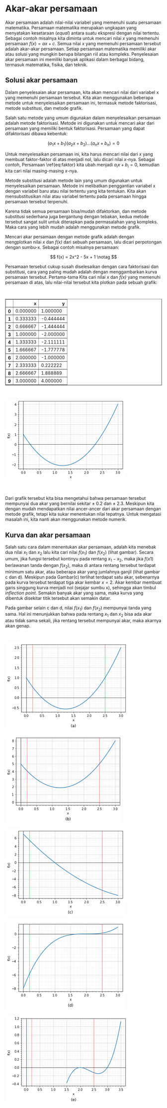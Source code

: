 # Akar-akar persamaan

Akar persamaan adalah nilai-nilai variabel yang memenuhi suatu persamaan matematika. Persamaan matematika merupakan ungkapan yang menyatakan kesetaraan (*equal*) antara suatu ekspresi dengan nilai tertentu. Sebagai contoh misalnya kita diminta untuk mencari nilai *x* yang memenuhi persamaan $f(x) = ax + c$. Semua nilai *x* yang memenuhi persamaan tersebut adalah akar-akar persamaan.  Setiap persamaan matematika memiliki akar atau solusi yang mungkin berupa bilangan riil atau kompleks. Penyelesaian akar persamaan ini memiliki banyak aplikasi dalam berbagai bidang, termasuk matematika, fisika, dan teknik.

## Solusi akar persamaan
Dalam penyelesaian akar persamaan, kita akan mencari nilai dari variabel x yang memenuhi persamaan tersebut. Kita akan menggunakan beberapa metode untuk menyelesaikan persamaan ini, termasuk metode faktorisasi, metode substitusi, dan metode grafik.

Salah satu metode yang umum digunakan dalam menyelesaikan persamaan adalah metode faktorisasi. Metode ini digunakan untuk mencari akar dari persamaan yang memiliki bentuk faktorisasi. Persamaan yang dapat difaktorisasi dibawa kebentuk:

$$ (a_1x + b_1)(a_2x + b_2) \dots (a_nx + b_n) = 0 \label{eq:faktor}$$ 

Untuk menyelesaikan persamaan ini, kita harus mencari nilai dari *x* yang membuat faktor-faktor di atas menjadi nol, lalu dicari nilai $x$-nya. Sebagai contoh, Persamaan \ref{eq:faktor} kita ubah menjadi $a_ix + b_i = 0$, kemudian kita cari nilai masing-masing *x*-nya.

Metode substitusi adalah metode lain yang umum digunakan untuk menyelesaikan persamaan. Metode ini melibatkan penggantian variabel x dengan variabel baru atau nilai tertentu yang kita tentukan. Kita akan mensubstitusikan nilai atau variabel tertentu pada persamaan hingga persamaan tersebut terpenuhi.

Karena tidak semua persamaan bisa/mudah difaktorkan, dan metode substitusi sederhana juga bergantung dengan tebakan, kedua metode tersebut sangat sulit untuk diterapkan pada permasalahan yang kompleks. Maka cara yang lebih mudah adalah menggunakan metode grafik.

Mencari akar persamaan dengan metode grafik adalah dengan mengplotkan nilai *x* dan *f(x)* dari sebuah persamaan, lalu dicari perpotongan dengan sumbu-x. Sebagai contoh misalnya persamaan:

$$ f(x) = 2x^2 - 5x + 1 \notag $$

Persamaan tersebut cukup susah diselesaikan dengan cara faktorisasi dan substitusi, cara yang paling mudah adalah dengan menggambarkan kurva persamaan tersebut. Pertama-tama Kita cari nilai *x* dan *f(x)* yang memenuhi persamaan di atas, lalu nilai-nilai tersebut kita plotkan pada sebuah grafik:

&nbsp;


<div>
<style scoped>
    .dataframe tbody tr th:only-of-type {
        vertical-align: middle;
    }

    .dataframe tbody tr th {
        vertical-align: top;
    }

    .dataframe thead th {
        text-align: right;
    }
</style>
<table border="1" class="dataframe">
  <thead>
    <tr style="text-align: right;">
      <th></th>
      <th>x</th>
      <th>y</th>
    </tr>
  </thead>
  <tbody>
    <tr>
      <th>0</th>
      <td>0.000000</td>
      <td>1.000000</td>
    </tr>
    <tr>
      <th>1</th>
      <td>0.333333</td>
      <td>-0.444444</td>
    </tr>
    <tr>
      <th>2</th>
      <td>0.666667</td>
      <td>-1.444444</td>
    </tr>
    <tr>
      <th>3</th>
      <td>1.000000</td>
      <td>-2.000000</td>
    </tr>
    <tr>
      <th>4</th>
      <td>1.333333</td>
      <td>-2.111111</td>
    </tr>
    <tr>
      <th>5</th>
      <td>1.666667</td>
      <td>-1.777778</td>
    </tr>
    <tr>
      <th>6</th>
      <td>2.000000</td>
      <td>-1.000000</td>
    </tr>
    <tr>
      <th>7</th>
      <td>2.333333</td>
      <td>0.222222</td>
    </tr>
    <tr>
      <th>8</th>
      <td>2.666667</td>
      <td>1.888889</td>
    </tr>
    <tr>
      <th>9</th>
      <td>3.000000</td>
      <td>4.000000</td>
    </tr>
  </tbody>
</table>
</div>



&nbsp;



![png](03-01-akar-persamaan-pendahuluan-txt_files/03-01-akar-persamaan-pendahuluan-txt_1_2.png)


&nbsp;

Dari grafik tersebut kita bisa mengetahui bahwa persamaan tersebut mempunyai dua akar yang bernilai sekitar $\pm$ 0.2 dan $\pm$ 2.3. Meskipun kita dengan mudah mendapatkan nilai ancer-ancer dari akar persamaan dengan metode grafik, tetapi kita sukar menentukan nilai tepatnya. Untuk mengatasi masalah ini, kita nanti akan menggunakan metode numerik.



## Kurva dan akar persamaan

Salah satu cara dalam menentukan akar persamaan, adalah kita menebak dua nilai $x_1$ dan $x_2$ lalu kita cari nilai $f(x_1)$ dan $f(x_2)$ (lihat gambar). Secara umum, jika fungsi tersebut kontinyu pada rentang $x_1 - x_2$, maka jika $f(x1)$ berlawanan tanda dengan $f(x_2)$, maka di antara rentang tersebut terdapat minimum satu akar, atau beberapa akar yang jumlahnya ganjil (lihat gambar c dan d). Meskipun pada Gambar(c) terlihat terdapat satu akar, sebenarnya pada kurva tersebut terdapat tiga akar kembar $x = 2$. Akar kembar membuat garis singgung kurva menjadi nol (sejajar sumbu x), sehingga akan timbul *inflection point*. Semakin banyak akar yang sama, maka kurva yang dibentuk disekitar titik tersebut akan semakin datar.

Pada gambar selain c dan d, nilai $f(x_1)$ dan $f(x_2)$ mempunyai tanda yang sama. Hal ini menunjukkan bahwa pada rentang $x_1$ dan $x_2$ bisa ada akar atau tidak sama sekali, jika rentang tersebut mempunyai akar, maka akarnya akan genap.

&nbsp;


![png](03-01-akar-persamaan-pendahuluan-txt_files/03-01-akar-persamaan-pendahuluan-txt_4_0.png)



![png](03-01-akar-persamaan-pendahuluan-txt_files/03-01-akar-persamaan-pendahuluan-txt_4_1.png)



![png](03-01-akar-persamaan-pendahuluan-txt_files/03-01-akar-persamaan-pendahuluan-txt_4_2.png)



![png](03-01-akar-persamaan-pendahuluan-txt_files/03-01-akar-persamaan-pendahuluan-txt_4_3.png)



![png](03-01-akar-persamaan-pendahuluan-txt_files/03-01-akar-persamaan-pendahuluan-txt_4_4.png)


<!-- Sebagai contoh

Metode iterasi juga merupakan metode yang sering digunakan dalam menyelesaikan persamaan. Metode ini melibatkan pengulangan proses untuk mencari akar persamaan. Metode iterasi terutama digunakan untuk menyelesaikan persamaan yang tidak dapat diselesaikan dengan cara yang sederhana. Dalam metode ini, kita akan memulai dengan nilai awal x, kemudian mengulangi proses untuk mencari nilai x yang lebih dekat dengan nilai sebenarnya. Proses ini dilakukan sampai nilai x yang diperoleh sudah cukup mendekati nilai sebenarnya.

Selain metode-metode di atas, terdapat juga metode numerik lainnya yang dapat digunakan untuk menyelesaikan persamaan. Beberapa contoh metode numerik tersebut adalah metode eliminasi Gauss, metode eliminasi Gauss-Jordan, dan metode interpolasi. Metode numerik ini lebih kompleks dan sering digunakan dalam perhitungan yang membutuhkan presisi yang tinggi.

Dalam kesimpulannya, penyelesaian akar persamaan adalah proses untuk menemukan nilai variabel yang memenuhi persamaan matematika. Ada banyak metode yang dapat digunakan untuk menyelesaikan persamaan, termasuk metode faktorisasi, metode substitusi, dan metode iterasi. Dalam menyelesaikan persamaan, kita harus mempertimbangkan faktor-fakt-faktor seperti bentuk persamaan, jenis persamaan, dan kemungkinan solusi yang mungkin. Metode yang digunakan tergantung pada situasi dan kondisi yang sedang dihadapi. Metode numerik yang lebih kompleks sering digunakan dalam perhitungan yang membutuhkan presisi yang tinggi, sementara metode sederhana seperti faktorisasi dan substitusi dapat digunakan dalam kasus yang lebih mudah.

Dalam menyelesaikan persamaan, penting untuk memahami konsep akar dan solusi, serta cara menghitung akar persamaan. Akar persamaan sering digunakan dalam berbagai bidang, termasuk matematika, fisika, dan teknik. Oleh karena itu, pemahaman yang kuat tentang konsep ini sangat penting bagi siapa saja yang ingin belajar atau mengaplikasikan matematika.

Secara umum, untuk menyelesaikan persamaan, kita perlu mengenal beberapa jenis persamaan seperti persamaan linier, persamaan kuadrat, persamaan eksponensial, persamaan logaritmik, persamaan trigonometri, dan persamaan diferensial. Masing-masing jenis persamaan memerlukan metode yang berbeda untuk menyelesaikan.

Persamaan linier, misalnya, memiliki bentuk ax + b = 0, di mana a dan b adalah konstanta. Persamaan ini dapat diselesaikan dengan mudah menggunakan metode substitusi atau metode faktorisasi.

Persamaan kuadrat memiliki bentuk ax^2 + bx + c = 0, di mana a, b, dan c adalah konstanta. Persamaan ini dapat diselesaikan menggunakan rumus kuadrat atau dengan menggunakan metode faktorisasi.

Persamaan eksponensial memiliki bentuk a^x = b, di mana a dan b adalah konstanta. Persamaan ini dapat diselesaikan dengan mengambil logaritma alami dari kedua sisi persamaan, dan kemudian menyelesaikan persamaan untuk x.

Persamaan logaritmik memiliki bentuk log_a(x) = b, di mana a dan b adalah konstanta. Persamaan ini dapat diselesaikan dengan mengubah bentuk persamaan menjadi bentuk eksponensial, dan kemudian menyelesaikan persamaan untuk x.

Persamaan trigonometri memiliki bentuk sin(x) = a, cos(x) = a, atau tan(x) = a, di mana a adalah konstanta. Persamaan ini dapat diselesaikan dengan menggunakan rumus trigonometri atau dengan menggunakan metode substitusi.

Persamaan diferensial adalah persamaan yang melibatkan turunan suatu fungsi. Persamaan ini dapat diselesaikan menggunakan berbagai teknik, termasuk metode pemisahan variabel, metode reduksi orde, dan metode operator diferensial.

Dalam menyelesaikan persamaan, ada beberapa hal yang perlu diperhatikan, seperti memperhatikan syarat dan batasan dalam persamaan, menghilangkan variabel yang sama pada kedua sisi persamaan, serta memeriksa kembali jawaban yang diperoleh. Selain itu, dalam beberapa kasus, persamaan dapat memiliki lebih dari satu akar, sehingga semua solusi perlu dipertimbangkan.

Setelah menyelesaikan persamaan, langkah selanjutnya adalah mencari akar persamaan. Akar persamaan adalah nilai-nilai yang dapat digunakan untuk menggantikan variabel dalam persamaan sehingga persamaan menjadi benar. Dalam persamaan kuadrat ax^2 + bx + c = 0, akar persamaan dapat dihitung menggunakan rumus kuadrat x = (-b ± √(b^2-4ac)) / 2a. Persamaan linier ax + b = 0 memiliki satu akar yang dapat dihitung dengan rumus x = -b/a.

Dalam persamaan yang lebih kompleks, seperti persamaan trigonometri dan persamaan diferensial, akar persamaan dapat ditemukan dengan menggunakan metode analitis atau metode numerik. Metode analitis melibatkan penyelesaian persamaan secara matematis, sedangkan metode numerik melibatkan penggunaan algoritma dan perhitungan komputer untuk mencari akar persamaan.

Dalam beberapa kasus, akar persamaan dapat memiliki nilai riil atau nilai kompleks. Nilai riil berarti bahwa akar persamaan dapat ditemukan di bilangan riil, sedangkan nilai kompleks berarti bahwa akar persamaan berada di bilangan kompleks. Bilangan kompleks adalah bilangan yang terdiri dari bagian real dan bagian imajiner, dan ditulis dalam bentuk a + bi, di mana a dan b adalah bilangan real dan i adalah satuan imajiner, yaitu akar kuadrat dari -1.

Dalam beberapa situasi, akar persamaan dapat digunakan untuk memodelkan dan memprediksi fenomena di dunia nyata. Misalnya, dalam fisika, persamaan gerak dapat digunakan untuk memprediksi gerakan benda, sedangkan dalam ekonomi, persamaan matematika dapat digunakan untuk memprediksi tren pasar. Oleh karena itu, pemahaman yang kuat tentang konsep akar persamaan sangat penting dalam berbagai bidang ilmu pengetahuan dan teknologi.

Dalam kesimpulan, akar persamaan adalah nilai-nilai yang dapat digunakan untuk menggantikan variabel dalam persamaan sehingga persamaan menjadi benar. Untuk menyelesaikan persamaan dan mencari akar persamaan, dibutuhkan pemahaman yang kuat tentang berbagai jenis persamaan dan metode yang digunakan untuk menyelesaikannya. Akar persamaan dapat memiliki nilai riil atau kompleks dan dapat digunakan untuk memprediksi dan memodelkan fenomena di dunia nyata.


 -->
